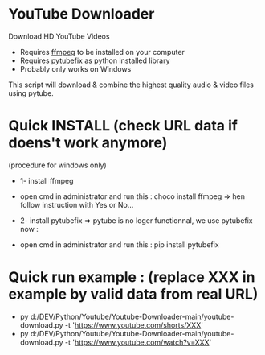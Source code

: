 # YouTube Downloader

Download HD YouTube Videos

- Requires [ffmpeg](https://www.ffmpeg.org/download.html) to be installed on your computer
- Requires [pytubefix](https://korben.info/pytubefix-telechargement-videos-youtube-python.html) as python installed library
- Probably only works on Windows


This script will download & combine the highest quality audio & video files using pytube.


# Quick INSTALL (check URL data if doens't work anymore)
(procedure for windows only)
- 1- install ffmpeg
- open cmd in administrator and run this :
choco install ffmpeg
=> hen follow instruction with Yes or No...

- 2- install pytubefix
=> pytube is no loger functionnal, we use pytubefix now :
- open cmd in administrator and run this :
pip install pytubefix


# Quick run example : (replace XXX in example by valid data from real URL)
- py d:/DEV/Python/Youtube/Youtube-Downloader-main/youtube-download.py -t 'https://www.youtube.com/shorts/XXX'
- py d:/DEV/Python/Youtube/Youtube-Downloader-main/youtube-download.py -t 'https://www.youtube.com/watch?v=XXX'
